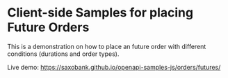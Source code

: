 # Client-side Samples for placing Future Orders

This is a demonstration on how to place an future order with different conditions (durations and order types).

Live demo: https://saxobank.github.io/openapi-samples-js/orders/futures/
